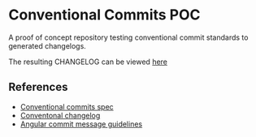 # Conventional Commits POC

A proof of concept repository testing conventional commit standards to generated changelogs.

The resulting CHANGELOG can be viewed [here](CHANGELOG.md)

## References

- [Conventional commits spec](https://www.conventionalcommits.org/en/v1.0.0-beta.4/)
- [Conventonal changelog](https://github.com/conventional-changelog/conventional-changelog)
- [Angular commit message guidelines](https://github.com/angular/angular/blob/22b96b9/CONTRIBUTING.md#-commit-message-guidelines)
